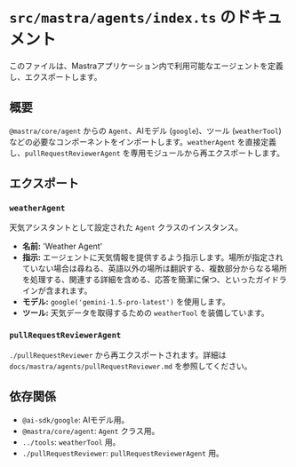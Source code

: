 # `src/mastra/agents/index.ts` のドキュメント

このファイルは、Mastraアプリケーション内で利用可能なエージェントを定義し、エクスポートします。

## 概要

`@mastra/core/agent` からの `Agent`、AIモデル (`google`)、ツール (`weatherTool`) などの必要なコンポーネントをインポートします。`weatherAgent` を直接定義し、`pullRequestReviewerAgent` を専用モジュールから再エクスポートします。

## エクスポート

### `weatherAgent`

天気アシスタントとして設定された `Agent` クラスのインスタンス。

- **名前:** 'Weather Agent'
- **指示:** エージェントに天気情報を提供するよう指示します。場所が指定されていない場合は尋ねる、英語以外の場所は翻訳する、複数部分からなる場所を処理する、関連する詳細を含める、応答を簡潔に保つ、といったガイドラインが含まれます。
- **モデル:** `google('gemini-1.5-pro-latest')` を使用します。
- **ツール:** 天気データを取得するための `weatherTool` を装備しています。

### `pullRequestReviewerAgent`

`./pullRequestReviewer` から再エクスポートされます。詳細は `docs/mastra/agents/pullRequestReviewer.md` を参照してください。

## 依存関係

- `@ai-sdk/google`: AIモデル用。
- `@mastra/core/agent`: `Agent` クラス用。
- `../tools`: `weatherTool` 用。
- `./pullRequestReviewer`: `pullRequestReviewerAgent` 用。
